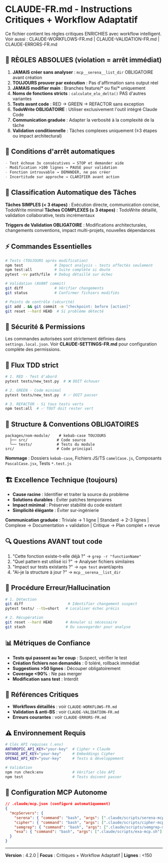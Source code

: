 # CLAUDE-FR.md - Instructions Critiques + Workflow Adaptatif

Ce fichier contient les règles critiques ENRICHIES avec workflow intelligent.
Voir aussi : CLAUDE-WORKFLOWS-FR.md | CLAUDE-VALIDATION-FR.md | CLAUDE-ERRORS-FR.md

## 🔴 RÈGLES ABSOLUES (violation = arrêt immédiat)

1. **JAMAIS créer sans analyser** : `mcp__serena__list_dir` OBLIGATOIRE avant création
2. **TOUJOURS prouver par exécution** : Pas d'affirmation sans output réel
3. **JAMAIS modifier main** : Branches feature/* ou fix/* uniquement
4. **Noms de fonctions stricts** : `calculate_elo_delta()` PAS d'autres variantes
5. **Tests avant code** : RED → GREEN → REFACTOR sans exception
6. **TodoWrite OBLIGATOIRE** : Utiliser exclusivement l'outil intégré Claude Code
7. **Communication graduée** : Adapter la verbosité à la complexité de la tâche
8. **Validation conditionnelle** : Tâches complexes uniquement (≥3 étapes ou impact architectural)

## 🛑 Conditions d'arrêt automatiques

```markdown
- Test échoue 3x consécutives → STOP et demander aide
- Modification >100 lignes → PAUSE pour validation
- Fonction introuvable → DEMANDER, ne pas créer
- Incertitude sur approche → CLARIFIER avant action
```

## 🎯 Classification Automatique des Tâches

**Tâches SIMPLES (< 3 étapes)** : Exécution directe, communication concise, TodoWrite minimal
**Tâches COMPLEXES (≥ 3 étapes)** : TodoWrite détaillé, validation collaborative, tests incrémentaux

**Triggers de Validation OBLIGATOIRE** : Modifications architecturales, changements conventions, impact multi-projets, nouvelles dépendances

## ⚡ Commandes Essentielles

```bash
# Tests (TOUJOURS après modification)
npm test              # Impact analysis - tests affectés seulement
npm test:all          # Suite complète si doute
pytest -vv path/file  # Debug détaillé sur échec

# Validation (AVANT commit)
git diff              # Vérifier changements
git status            # Confirmer fichiers modifiés

# Points de contrôle (sécurité)
git add . && git commit -m "checkpoint: before [action]"
git reset --hard HEAD  # Si problème détecté
```

## 🔐 Sécurité & Permissions

Les commandes autorisées sont strictement définies dans `settings.local.json`.
Voir **CLAUDE-SETTINGS-FR.md** pour configuration complète des permissions.

## 🎯 Flux TDD strict

```bash
# 1. RED - Test d'abord
pytest tests/new_test.py  # ❌ DOIT échouer

# 2. GREEN - Code minimal
pytest tests/new_test.py  # ✅ DOIT passer

# 3. REFACTOR - Si tous tests verts
npm test:all  # ✅ TOUT doit rester vert
```

## 📁 Structure & Conventions OBLIGATOIRES

```
packages/nom-module/    # kebab-case TOUJOURS
  ├── src/             # Code source
  └── tests/           # Tests du module
src/                   # Code principal
```

**Nommage** : Dossiers `kebab-case`, Fichiers JS/TS `camelCase.js`, Composants `PascalCase.jsx`, Tests `*.test.js`

## 🏗️ Excellence Technique (toujours)

- **Cause racine** : Identifier et traiter la source du problème
- **Solutions durables** : Éviter patches temporaires
- **Impact minimal** : Préserver stabilité du code existant
- **Simplicité élégante** : Éviter sur-ingénierie

**Communication graduée** : Triviale → 1 ligne | Standard → 2-3 lignes | Complexe → Documentation + validation | Critique → Plan complet + revue

## 🔍 Questions AVANT tout code

1. "Cette fonction existe-t-elle déjà ?" → `grep -r "functionName"`
2. "Quel pattern est utilisé ici ?" → Analyser fichiers similaires
3. "Impact sur tests existants ?" → `npm test` avant/après
4. "Ai-je la structure à jour ?" → `mcp__serena__list_dir`

## 🚨 Procédure Erreur/Hallucination

```bash
# 1. Détection
git diff                    # Identifier changement suspect
pytest tests/ --tb=short   # Localiser échec précis

# 2. Récupération
git reset --hard HEAD      # Annuler si nécessaire
git stash                  # Ou sauvegarder pour analyse
```

## 📊 Métriques de Confiance

- **Tests qui passent au 1er coup** : Suspect, vérifier le test
- **Création fichiers non demandés** : 0 toléré, rollback immédiat
- **Suggestions >50 lignes** : Découper obligatoirement
- **Coverage <90%** : Ne pas merger
- **Modification sans test** : Interdit

## 🔗 Références Critiques

- **Workflows détaillés** : voir `CLAUDE-WORKFLOWS-FR.md`
- **Validation & anti-BS** : voir `CLAUDE-VALIDATION-FR.md`
- **Erreurs courantes** : voir `CLAUDE-ERRORS-FR.md`

## ⚠️ Environnement Requis

```bash
# Clés API requises (.env)
ANTHROPIC_API_KEY="your-key"  # Cipher + Claude
VOYAGE_API_KEY="your-key"     # Embeddings Cipher
OPENAI_API_KEY="your-key"     # Tests & développement

# Validation
npm run check:env             # Vérifier clés API
npm test                      # Tests doivent passer
```

## 🔧 Configuration MCP Autonome

```json
// .claude/mcp.json (configuré automatiquement)
{
  "mcpServers": {
    "serena": { "command": "bash", "args": [".claude/scripts/serena-mcp.sh"] },
    "cipher": { "command": "bash", "args": [".claude/scripts/cipher-mcp.sh"] },
    "semgrep": { "command": "bash", "args": [".claude/scripts/semgrep-mcp.sh"] },
    "exa": { "command": "bash", "args": [".claude/scripts/exa-mcp.sh"] }
  }
}
```

---
**Version** : 4.2.0 | **Focus** : Critiques + Workflow Adaptatif | **Lignes** : <150
